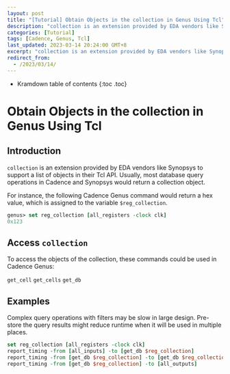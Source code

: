 ```yaml
---
layout: post
title: "[Tutorial] Obtain Objects in the collection in Genus Using Tcl"
description: "collection is an extension provided by EDA vendors like Synopsys to support a list of objects in their Tcl API. Usually, most database query operations in Cadence and Synopsys would return a collection object. Complex query operations with filters may be slow in large design. Pre-store the query results might reduce runtime when it will be used in multiple places."
categories: [Tutorial]
tags: [Cadence, Genus, Tcl]
last_updated: 2023-03-14 20:24:00 GMT+8
excerpt: "collection is an extension provided by EDA vendors like Synopsys to support a list of objects in their Tcl API. Usually, most database query operations in Cadence and Synopsys would return a collection object. Complex query operations with filters may be slow in large design. Pre-store the query results might reduce runtime when it will be used in multiple places."
redirect_from:
  - /2023/03/14/
---
```


* Kramdown table of contents
{:toc .toc}

# Obtain Objects in the collection in Genus Using Tcl

## Introduction

`collection` is an extension provided by EDA vendors like Synopsys to support a list of objects in their Tcl API. Usually, most database query operations in Cadence and Synopsys would return a collection object.

For instance, the following Cadence Genus command would return a hex value, which is assigned to the variable `$reg_collection`.

```tcl
genus> set reg_collection [all_registers -clock clk]
0x123
```

## Access `collection`

To access the objects of the collection, these commands could be used in Cadence Genus:

`get_cell` `get_cells` `get_db`

## Examples

Complex query operations with filters may be slow in large design. Pre-store the query results might reduce runtime when it will be used in multiple places.

```tcl
set reg_collection [all_registers -clock clk]
report_timing -from [all_inputs] -to [get_db $reg_collection]
report_timing -from [get_db $reg_collection] -to [get_db $reg_collection]
report_timing -from [get_db $reg_collection] -to [all_outputs]
```

